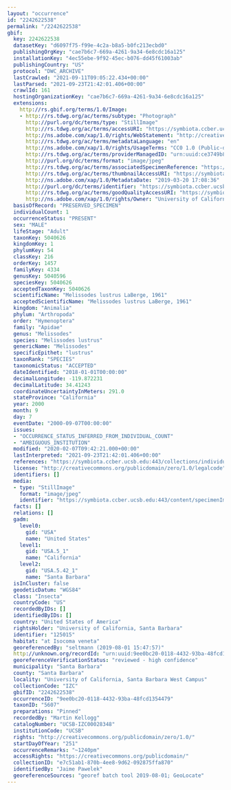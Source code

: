 ```yaml
---
layout: "occurrence"
id: "2242622538"
permalink: "/2242622538"
gbif:
  key: 2242622538
  datasetKey: "d6097f75-f99e-4c2a-b8a5-b0fc213ecbd0"
  publishingOrgKey: "cae7b6c7-669a-4261-9a34-6e8cdc16a125"
  installationKey: "4ec55ebe-9f92-45ec-b076-dd45f61003ab"
  publishingCountry: "US"
  protocol: "DWC_ARCHIVE"
  lastCrawled: "2021-09-11T09:05:22.434+00:00"
  lastParsed: "2021-09-23T21:42:01.406+00:00"
  crawlId: 161
  hostingOrganizationKey: "cae7b6c7-669a-4261-9a34-6e8cdc16a125"
  extensions:
    http://rs.gbif.org/terms/1.0/Image:
    - http://rs.tdwg.org/ac/terms/subtype: "Photograph"
      http://purl.org/dc/terms/type: "StillImage"
      http://rs.tdwg.org/ac/terms/accessURI: "https://symbiota.ccber.ucsb.edu:443/content/specimenImages/UCSB_IZC/UCSB-IZC00028/28348_1553126916_lg.jpg"
      http://ns.adobe.com/xap/1.0/rights/WebStatement: "http://creativecommons.org/publicdomain/zero/1.0/"
      http://rs.tdwg.org/ac/terms/metadataLanguage: "en"
      http://ns.adobe.com/xap/1.0/rights/UsageTerms: "CC0 1.0 (Public-domain)"
      http://rs.tdwg.org/ac/terms/providerManagedID: "urn:uuid:ce3749b8-76b6-4d23-92fa-009dc523f285"
      http://purl.org/dc/terms/format: "image/jpeg"
      http://rs.tdwg.org/ac/terms/associatedSpecimenReference: "https://symbiota.ccber.ucsb.edu:443/collections/individual/index.php?occid=125015"
      http://rs.tdwg.org/ac/terms/thumbnailAccessURI: "https://symbiota.ccber.ucsb.edu:443/content/specimenImages/UCSB_IZC/UCSB-IZC00028/28348_1553126916_tn.jpg"
      http://ns.adobe.com/xap/1.0/MetadataDate: "2019-03-20 17:08:36"
      http://purl.org/dc/terms/identifier: "https://symbiota.ccber.ucsb.edu:443/content/specimenImages/UCSB_IZC/UCSB-IZC00028/28348_1553126916_lg.jpg"
      http://rs.tdwg.org/ac/terms/goodQualityAccessURI: "https://symbiota.ccber.ucsb.edu:443/content/specimenImages/UCSB_IZC/UCSB-IZC00028/28348_1553126916.jpg"
      http://ns.adobe.com/xap/1.0/rights/Owner: "University of California, Santa Barbara"
  basisOfRecord: "PRESERVED_SPECIMEN"
  individualCount: 1
  occurrenceStatus: "PRESENT"
  sex: "MALE"
  lifeStage: "Adult"
  taxonKey: 5040626
  kingdomKey: 1
  phylumKey: 54
  classKey: 216
  orderKey: 1457
  familyKey: 4334
  genusKey: 5040596
  speciesKey: 5040626
  acceptedTaxonKey: 5040626
  scientificName: "Melissodes lustrus LaBerge, 1961"
  acceptedScientificName: "Melissodes lustrus LaBerge, 1961"
  kingdom: "Animalia"
  phylum: "Arthropoda"
  order: "Hymenoptera"
  family: "Apidae"
  genus: "Melissodes"
  species: "Melissodes lustrus"
  genericName: "Melissodes"
  specificEpithet: "lustrus"
  taxonRank: "SPECIES"
  taxonomicStatus: "ACCEPTED"
  dateIdentified: "2018-01-01T00:00:00"
  decimalLongitude: -119.872231
  decimalLatitude: 34.41243
  coordinateUncertaintyInMeters: 291.0
  stateProvince: "California"
  year: 2000
  month: 9
  day: 7
  eventDate: "2000-09-07T00:00:00"
  issues:
  - "OCCURRENCE_STATUS_INFERRED_FROM_INDIVIDUAL_COUNT"
  - "AMBIGUOUS_INSTITUTION"
  modified: "2020-02-07T09:42:21.000+00:00"
  lastInterpreted: "2021-09-23T21:42:01.406+00:00"
  references: "https://symbiota.ccber.ucsb.edu:443/collections/individual/index.php?occid=125015"
  license: "http://creativecommons.org/publicdomain/zero/1.0/legalcode"
  identifiers: []
  media:
  - type: "StillImage"
    format: "image/jpeg"
    identifier: "https://symbiota.ccber.ucsb.edu:443/content/specimenImages/UCSB_IZC/UCSB-IZC00028/28348_1553126916_lg.jpg"
  facts: []
  relations: []
  gadm:
    level0:
      gid: "USA"
      name: "United States"
    level1:
      gid: "USA.5_1"
      name: "California"
    level2:
      gid: "USA.5.42_1"
      name: "Santa Barbara"
  isInCluster: false
  geodeticDatum: "WGS84"
  class: "Insecta"
  countryCode: "US"
  recordedByIDs: []
  identifiedByIDs: []
  country: "United States of America"
  rightsHolder: "University of California, Santa Barbara"
  identifier: "125015"
  habitat: "at Isocoma veneta"
  georeferencedBy: "seltmann (2019-08-01 15:47:57)"
  http://unknown.org/recordId: "urn:uuid:9ee0bc20-0118-4432-93ba-48fcd1354479"
  georeferenceVerificationStatus: "reviewed - high confidence"
  municipality: "Santa Barbara"
  county: "Santa Barbara"
  locality: "University of California, Santa Barbara West Campus"
  collectionCode: "IZC"
  gbifID: "2242622538"
  occurrenceID: "9ee0bc20-0118-4432-93ba-48fcd1354479"
  taxonID: "5607"
  preparations: "Pinned"
  recordedBy: "Martin Kellogg"
  catalogNumber: "UCSB-IZC00028348"
  institutionCode: "UCSB"
  rights: "http://creativecommons.org/publicdomain/zero/1.0/"
  startDayOfYear: "251"
  occurrenceRemarks: "~1240pm"
  accessRights: "https://creativecommons.org/publicdomain/"
  collectionID: "e7c51ab1-870b-4ee8-9d62-092875ffa870"
  identifiedBy: "Jaime Pawelek"
  georeferenceSources: "georef batch tool 2019-08-01; GeoLocate"
---
```

